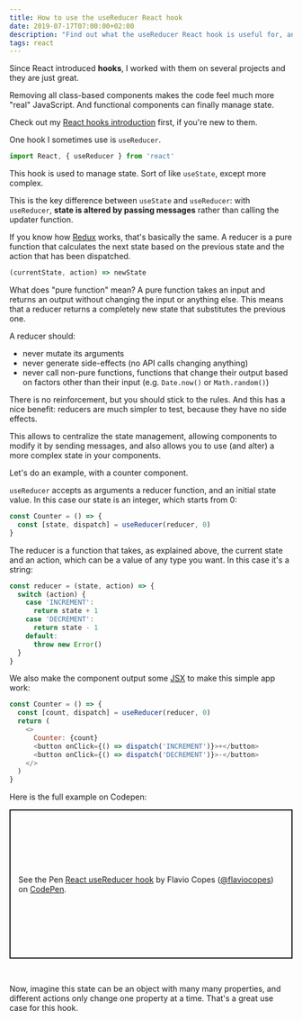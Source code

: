 ```yaml
---
title: How to use the useReducer React hook
date: 2019-07-17T07:00:00+02:00
description: "Find out what the useReducer React hook is useful for, and how to work with it!"
tags: react
---
```


Since React introduced **hooks**, I worked with them on several projects and they are just great.

Removing all class-based components makes the code feel much more "real" JavaScript. And functional components can finally manage state.

Check out my [React hooks introduction](/react-hooks/) first, if you're new to them.

One hook I sometimes use is `useReducer`.

```js
import React, { useReducer } from 'react'
```

This hook is used to manage state. Sort of like `useState`, except more complex.

This is the key difference between `useState` and `useReducer`: with `useReducer`, **state is altered by passing messages** rather than calling the updater function.

If you know how [Redux](/redux/) works, that's basically the same. A reducer is a pure function that calculates the next state based on the previous state and the action that has been dispatched.

```js
(currentState, action) => newState
```

What does "pure function" mean? A pure function takes an input and returns an output without changing the input or anything else. This means that a reducer returns a completely new state that substitutes the previous one.

A reducer should:

- never mutate its arguments
- never generate side-effects (no API calls changing anything)
- never call non-pure functions, functions that change their output based on factors other than their input (e.g. `Date.now()` or `Math.random()`)

There is no reinforcement, but you should stick to the rules. And this has a nice benefit: reducers are much simpler to test, because they have no side effects.

This allows to centralize the state management, allowing components to modify it by sending messages, and also allows you to use (and alter) a more complex state in your components.

Let's do an example, with a counter component.

`useReducer` accepts as arguments a reducer function, and an initial state value. In this case our state is an integer, which starts from 0:

```js
const Counter = () => {
  const [state, dispatch] = useReducer(reducer, 0)
}
```

The reducer is a function that takes, as explained above, the current state and an action, which can be a value of any type you want. In this case it's a string:

```js
const reducer = (state, action) => {
  switch (action) {
    case 'INCREMENT':
      return state + 1
    case 'DECREMENT':
      return state - 1
    default:
      throw new Error()
  }
}
```

We also make the component output some [JSX](/jsx/) to make this simple app work:

```js
const Counter = () => {
  const [count, dispatch] = useReducer(reducer, 0)
  return (
    <>
      Counter: {count}
      <button onClick={() => dispatch('INCREMENT')}>+</button>
      <button onClick={() => dispatch('DECREMENT')}>-</button>
    </>
  )
}
```

Here is the full example on Codepen:

<p class="codepen" data-height="265" data-theme-id="0" data-default-tab="js,result" data-user="flaviocopes" data-slug-hash="MMQgrB" style="height: 265px; box-sizing: border-box; display: flex; align-items: center; justify-content: center; border: 2px solid; margin: 1em 0; padding: 1em;" data-pen-title="React useReducer hook">
  <span>See the Pen <a href="https://codepen.io/flaviocopes/pen/MMQgrB/">
  React useReducer hook</a> by Flavio Copes (<a href="https://codepen.io/flaviocopes">@flaviocopes</a>)
  on <a href="https://codepen.io">CodePen</a>.</span>
</p>
<script async src="https://static.codepen.io/assets/embed/ei.js"></script>
<br>

Now, imagine this state can be an object with many many properties, and different actions only change one property at a time. That's a great use case for this hook.
